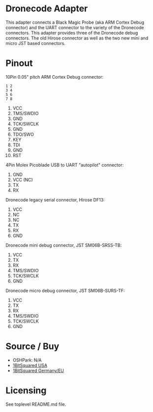 Dronecode Adapter
=================

This adapter connects a Black Magic Probe (aka ARM Cortex Debug connector) and
the UART connector to the variety of the Dronecode connectors. This adapter
provides three of the Dronecode debug connectors. The old Hirose connector as
well as the two new mini and micro JST based connectors.

Pinout
======

10Pin 0.05" pitch ARM Cortex Debug connector:

```
1 2
3 4
5 6
7 8
```

 1. VCC
 2. TMS/SWDIO
 3. GND
 4. TCK/SWCLK
 5. GND
 6. TDO/SWO
 7. KEY
 8. TDI
 9. GND
10. RST

4Pin Molex Picoblade USB to UART "autopilot" connector:

 1. GND
 2. VCC (NC)
 3. TX
 4. RX

Dronecode legacy serial connector, Hirose DF13:

 1. VCC
 2. NC
 3. NC
 4. TX
 5. RX
 6. GND

Dronecode mini debug connector, JST SM06B-SRSS-TB:

 1. VCC
 2. TX
 3. RX
 4. TMS/SWDIO
 5. TCK/SWCLK
 6. GND

Dronecode micro debug connector, JST SM06B-SURS-TF:

 1. VCC
 2. TX
 3. RX
 4. TMS/SWDIO
 5. TCK/SWCLK
 6. GND

Source / Buy
============

 * OSHPark: N/A
 * [1BitSquared USA](https://1bitsquared.com/products/drone-code-debug-adapter)
 * [1BitSquared Germany/EU](https://1bitsquared.de/products/drone-code-debug-adapter)

Licensing
=========

See toplevel README.md file.
